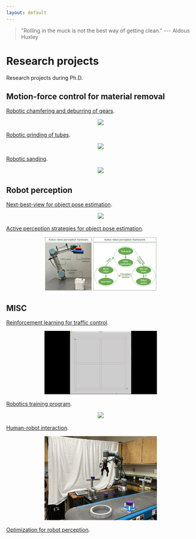 ```yaml
---
layout: default
---
```


> "Rolling in the muck is not the best way of getting clean."
> --- Aldous Huxley

# Research projects

Research projects during Ph.D.

## Motion-force control for material removal

[Robotic chamfering and deburring of gears](./projects/project-1.html).

<p align="center">
  <img width="300" src="./images/p1-1.jpg">
</p>

[Robotic grinding of tubes](./projects/project-2.html).

<p align="center">
  <img width="300" src="./images/p1-2.jpg">
</p>

[Robotic sanding](./projects/project-3.html).

<p align="center">
  <img width="300" src="./images/p1-3.jpg">
</p>

## Robot perception

[Next-best-view for object pose estimation](./projects/project-4.html).

<p align="center">
  <img width="300" src="./images/robot-perception-opt.gif">
</p>

[Active perception strategies for object pose estimation](./projects/project-5.html).

<p align="center">
  <img width="300" src="./images/activePerception.png">
</p>

## MISC

[Reinforcement learning for traffic control](./projects/project-6.html).

<p align="center">
  <img width="300" src="./images/traffic_control_trimmed.gif">
</p>

[Robotics training program](./projects/project-7.html).

<p align="center">
  <img width="300" src="./images/robotics-training.png">
</p>

[Human-robot interaction](./projects/project-8.html).

<p align="center">
  <img width="300" src="./images/HRI.png">
</p>

[Optimization for robot perception](./projects/project-9.html).

